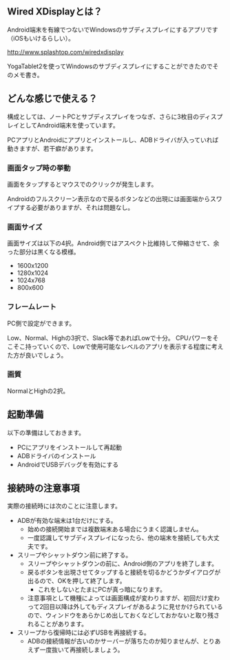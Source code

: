 ## Wired XDisplayとは？

Android端末を有線でつないでWindowsのサブディスプレイにするアプリです（iOSもいけるらしい）。

http://www.splashtop.com/wiredxdisplay

YogaTablet2を使ってWindowsのサブディスプレイにすることができたのでそのメモ書き。

## どんな感じで使える？

構成としては、ノートPCとサブディスプレイをつなぎ、さらに3枚目のディスプレイとしてAndroid端末を使っています。

PCアプリとAndroidにアプリとインストールし、ADBドライバが入っていれば動きますが、若干癖があります。

### 画面タップ時の挙動

画面をタップするとマウスでのクリックが発生します。

Androidのフルスクリーン表示なので戻るボタンなどの出現には画面端からスワイプする必要がありますが、それは問題なし。

### 画面サイズ

画面サイズは以下の4択。Android側ではアスペクト比維持して伸縮させて、余った部分は黒くなる模様。

* 1600x1200
* 1280x1024
* 1024x768
* 800x600

### フレームレート

PC側で設定ができます。

Low、Normal、Highの3択で、Slack等であればLowで十分。
CPUパワーをそこそこ持っていくので、Lowで使用可能なレベルのアプリを表示する程度に考えた方が良いでしょう。

### 画質

NormalとHighの2択。

## 起動準備

以下の準備はしておきます。

* PCにアプリをインストールして再起動
* ADBドライバのインストール
* AndroidでUSBデバッグを有効にする

## 接続時の注意事項

実際の接続時には次のことに注意します。

* ADBが有効な端末は1台だけにする。
    * 始めの接続開始までは複数端末ある場合にうまく認識しません。
    * 一度認識してサブディスプレイになったら、他の端末を接続しても大丈夫です。
* スリープやシャットダウン前に終了する。
    * スリープやシャットダウンの前に、Android側のアプリを終了します。
    * 戻るボタンを出現させてタップすると接続を切るかどうかダイアログが出るので、OKを押して終了します。
        * これをしないとたまにPCが真っ暗になります。
    * 注意事項として機種によっては画面構成が変わりますが、初回だけ変わって2回目以降は外してもディスプレイがあるように見せかけられているので、ウィンドウをあらかじめ出しておくなどしておかないと取り残されることがあります。
* スリープから復帰時には必ずUSBを再接続する。
    * ADBの接続情報が古いのかサーバーが落ちたのか知りませんが、とりあえず一度抜いて再接続しましょう。

